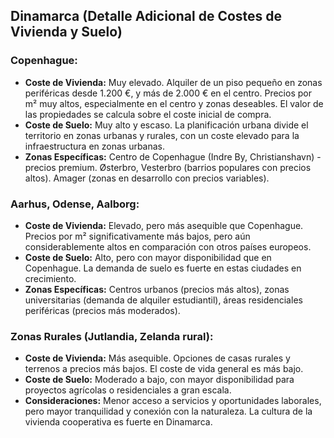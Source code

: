 ## Dinamarca (Detalle Adicional de Costes de Vivienda y Suelo)

### Copenhague:

*   **Coste de Vivienda:** Muy elevado. Alquiler de un piso pequeño en zonas periféricas desde 1.200 €, y más de 2.000 € en el centro. Precios por m² muy altos, especialmente en el centro y zonas deseables. El valor de las propiedades se calcula sobre el coste inicial de compra.
*   **Coste de Suelo:** Muy alto y escaso. La planificación urbana divide el territorio en zonas urbanas y rurales, con un coste elevado para la infraestructura en zonas urbanas.
*   **Zonas Específicas:** Centro de Copenhague (Indre By, Christianshavn) - precios premium. Østerbro, Vesterbro (barrios populares con precios altos). Amager (zonas en desarrollo con precios variables).

### Aarhus, Odense, Aalborg:

*   **Coste de Vivienda:** Elevado, pero más asequible que Copenhague. Precios por m² significativamente más bajos, pero aún considerablemente altos en comparación con otros países europeos.
*   **Coste de Suelo:** Alto, pero con mayor disponibilidad que en Copenhague. La demanda de suelo es fuerte en estas ciudades en crecimiento.
*   **Zonas Específicas:** Centros urbanos (precios más altos), zonas universitarias (demanda de alquiler estudiantil), áreas residenciales periféricas (precios más moderados).

### Zonas Rurales (Jutlandia, Zelanda rural):

*   **Coste de Vivienda:** Más asequible. Opciones de casas rurales y terrenos a precios más bajos. El coste de vida general es más bajo.
*   **Coste de Suelo:** Moderado a bajo, con mayor disponibilidad para proyectos agrícolas o residenciales a gran escala.
*   **Consideraciones:** Menor acceso a servicios y oportunidades laborales, pero mayor tranquilidad y conexión con la naturaleza. La cultura de la vivienda cooperativa es fuerte en Dinamarca.

